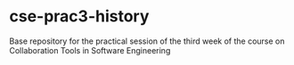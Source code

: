 # cse-prac3-history
Base repository for the practical session of the third week of the course on Collaboration Tools in Software Engineering
